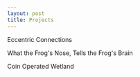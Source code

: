 ```yaml
---
layout: post
title: Projects
---
```



Eccentric Connections

What the Frog's Nose, Tells the Frog's Brain

Coin Operated Wetland
